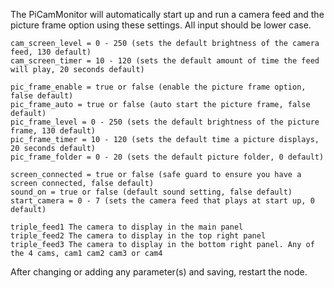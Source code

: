 The PiCamMonitor will automatically start up and run a camera feed and the picture frame option using these settings. All input should be lower case.

    cam_screen_level = 0 - 250 (sets the default brightness of the camera feed, 130 default)
    cam_screen_timer = 10 - 120 (sets the default amount of time the feed will play, 20 seconds default)
    
    pic_frame_enable = true or false (enable the picture frame option, false default)
    pic_frame_auto = true or false (auto start the picture frame, false default)
    pic_frame_level = 0 - 250 (sets the default brightness of the picture frame, 130 default)
    pic_frame_timer = 10 - 120 (sets the default time a picture displays, 20 seconds default)
    pic_frame_folder = 0 - 20 (sets the default picture folder, 0 default)
    
    screen_connected = true or false (safe guard to ensure you have a screen connected, false default)
    sound_on = true or false (default sound setting, false default)
    start_camera = 0 - 7 (sets the camera feed that plays at start up, 0 default)
    
    triple_feed1 The camera to display in the main panel
    triple_feed2 The camera to display in the top right panel
    triple_feed3 The camera to display in the bottom right panel. Any of the 4 cams, cam1 cam2 cam3 or cam4

After changing or adding any parameter(s) and saving, restart the node.

